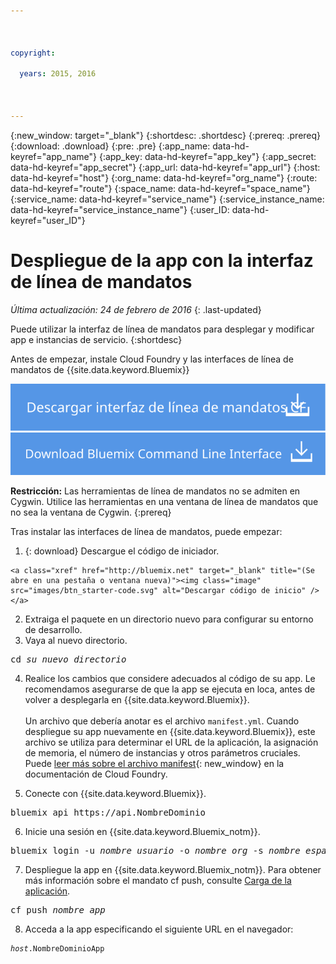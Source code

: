```yaml
---

 

copyright:

  years: 2015, 2016

 

---
```


{:new_window: target="_blank"}
{:shortdesc: .shortdesc}
{:prereq: .prereq}
{:download: .download}
{:pre: .pre}
{:app_name: data-hd-keyref="app_name"}
{:app_key: data-hd-keyref="app_key"}
{:app_secret: data-hd-keyref="app_secret"}
{:app_url: data-hd-keyref="app_url"}
{:host: data-hd-keyref="host"}
{:org_name: data-hd-keyref="org_name"}
{:route: data-hd-keyref="route"}
{:space_name: data-hd-keyref="space_name"}
{:service_name: data-hd-keyref="service_name"}
{:service_instance_name: data-hd-keyref="service_instance_name"}
{:user_ID: data-hd-keyref="user_ID"}

# Despliegue de la app con la interfaz de línea de mandatos
*Última actualización: 24 de febrero de 2016*
{: .last-updated}

Puede utilizar la interfaz de línea de mandatos para desplegar y modificar app e instancias de servicio.
{:shortdesc}

Antes de empezar, instale Cloud Foundry y las interfaces de línea de mandatos de {{site.data.keyword.Bluemix}}

<p>
<a class="xref" href="https://github.com/cloudfoundry/cli/releases" target="_blank" title="(Se abre en una pestaña o ventana nueva)"><img class="image" src="images/btn_cf_commandline.svg" alt="Descargar la interfaz de línea de mandatos de Cloud Foundry" /> </a>  <a class="xref" href="http://clis.ng.bluemix.net/ui/home.html" target="_blank" title="(Se abre en una pestaña o ventana nueva)"><img class="image" src="images/btn_bx_commandline.svg" alt="Descargar la interfaz de línea de mandatos de {{site.data.keyword.Bluemix}}" /> </a>
</p>

**Restricción:** Las herramientas de línea de mandatos no se admiten en Cygwin. Utilice las herramientas en una ventana de línea de mandatos que no sea la ventana de Cygwin.
{:prereq}

Tras instalar las interfaces de línea de mandatos, puede empezar:

  1. {: download} Descargue el código de iniciador. 
      
    <a class="xref" href="http://bluemix.net" target="_blank" title="(Se abre en una pestaña o ventana nueva)"><img class="image" src="images/btn_starter-code.svg" alt="Descargar código de inicio" /> </a>
  
  2. Extraiga el paquete en un directorio nuevo para configurar su entorno de desarrollo.
  3. Vaya al nuevo directorio.
  
  <pre class="pre">cd <var class="keyword varname">su_nuevo_directorio</var></pre>
  
   4.  Realice los cambios que considere adecuados al código de su app. Le recomendamos asegurarse de que la app se ejecuta en loca,
antes de volver a desplegarla en {{site.data.keyword.Bluemix}}.<br><br>Un archivo que debería anotar es
el archivo `manifest.yml`. Cuando despliegue su app nuevamente en
{{site.data.keyword.Bluemix}}, este archivo se utiliza para determinar el URL de la aplicación, la
asignación de memoria, el número de instancias y otros parámetros cruciales. Puede [leer más sobre el archivo manifest](https://docs.cloudfoundry.org/devguide/deploy-apps/manifest.html){: new_window} en la documentación de Cloud Foundry.
  
  5. Conecte con {{site.data.keyword.Bluemix}}.
  
  <pre class="pre">bluemix api https://api.<span class="keyword" data-hd-keyref="DomainName">NombreDominio</span></pre>
  
  6. Inicie una sesión en {{site.data.keyword.Bluemix_notm}}.
 
  <pre class="pre">bluemix login -u <var class="keyword varname" data-hd-keyref="user_ID">nombre_usuario</var> -o <var class="keyword varname" data-hd-keyref="org_name">nombre_org</var> -s <var class="keyword varname" data-hd-keyref="space_name">nombre_espacio</var></pre>
  
  7. Despliegue la app en {{site.data.keyword.Bluemix_notm}}. Para obtener más información sobre el mandato cf push, consulte [Carga de la aplicación](./upload_app.html).
  
  <pre class="pre">cf push <var class="keyword varname" data-hd-keyref="app_name">nombre_app</var></pre>
  
  8. Acceda a la app especificando el siguiente URL en el navegador:
  
  <pre class="codeblock"><code><var class="keyword varname" data-hd-keyref="host">host</var>.<span class="keyword" data-hd-keyref="APPDomain">NombreDominioApp</span></code></pre>
